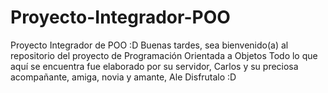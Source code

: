 # Proyecto-Integrador-POO
Proyecto Integrador de POO :D
Buenas tardes, sea bienvenido(a) al repositorio del proyecto de Programación Orientada a Objetos
Todo lo que aquí se encuentra fue elaborado por su servidor, Carlos y su preciosa acompañante, amiga, novia y amante, Ale
Disfrutalo :D
